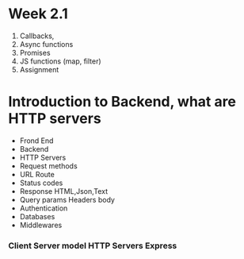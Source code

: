 # Week 2.1 
1. Callbacks,
2. Async functions
3. Promises
4. JS functions (map, filter)
5. Assignment



# Introduction to Backend, what are HTTP servers
- Frond End
- Backend
 - HTTP Servers
  - Request methods
  - URL Route
  - Status codes
  - Response HTML,Json,Text
  - Query params Headers body 
 - Authentication 
 - Databases
 - Middlewares

### Client Server model HTTP Servers Express
